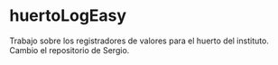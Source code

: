 # huertoLogEasy
Trabajo sobre los registradores de valores para el huerto del instituto.
Cambio el repositorio de Sergio.
